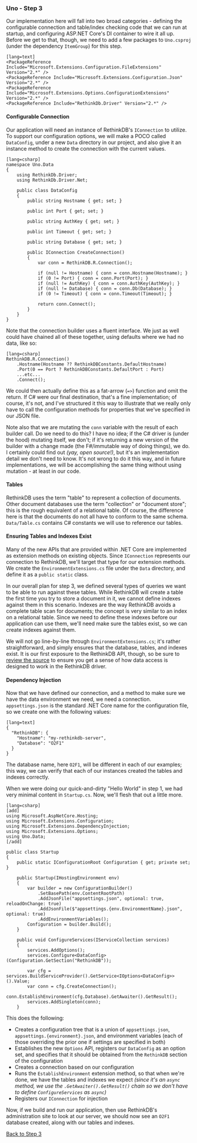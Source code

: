 ### Uno - Step 3

Our implementation here will fall into two broad categories - defining the configurable connection and table/index
checking code that we can run at startup, and configuring ASP.NET Core's DI container to wire it all up.  Before we get
to that, though, we need to add a few packages to `Uno.csproj` (under the dependency `ItemGroup`) for this step.

    [lang=text]
    <PackageReference Include="Microsoft.Extensions.Configuration.FileExtensions" Version="2.*" />
    <PackageReference Include="Microsoft.Extensions.Configuration.Json" Version="2.*" />
    <PackageReference Include="Microsoft.Extensions.Options.ConfigurationExtensions" Version="2.*" />
    <PackageReference Include="RethinkDb.Driver" Version="2.*" />

#### Configurable Connection

Our application will need an instance of RethinkDB's `IConnection` to utilize.  To support our configuration options,
we will make a POCO called `DataConfig`, under a new `Data` directory in our project, and also give it an instance
method to create the connection with the current values.

    [lang=csharp]
    namespace Uno.Data
    {
        using RethinkDb.Driver;
        using RethinkDb.Driver.Net;
        
        public class DataConfig
        {
            public string Hostname { get; set; }
            
            public int Port { get; set; }
            
            public string AuthKey { get; set; }
            
            public int Timeout { get; set; }
            
            public string Database { get; set; }
            
            public IConnection CreateConnection()
            {
                var conn = RethinkDB.R.Connection();
                
                if (null != Hostname) { conn = conn.Hostname(Hostname); }
                if (0 != Port) { conn = conn.Port(Port); }
                if (null != AuthKey) { conn = conn.AuthKey(AuthKey); }
                if (null != Database) { conn = conn.Db(Database); }
                if (0 != Timeout) { conn = conn.Timeout(Timeout); }
                
                return conn.Connect();
            }
        }
    }

Note that the connection builder uses a fluent interface.  We just as well could have chained all of these together,
using defaults where we had no data, like so:

    [lang=csharp]
    RethinkDB.R.Connection()
        .Hostname(Hostname ?? RethinkDBConstants.DefaultHostname)
        .Port(0 == Port ? RethinkDBConstants.DefaultPort : Port)
        ...etc...
        .Connect();

We could then actually define this as a fat-arrow (`=>`) function and omit the return.  If C# were our final
destination, that's a fine implementation; of course, it's not, and I've structured it this way to illustrate that we
really only have to call the configuration methods for properties that we've specified in our JSON file.

Note also that we are mutating the `conn` variable with the result of each builder call.  Do we need to do this?  I
have no idea; if the C# driver is (under the hood) mutating itself, we don't; if it's returning a new version of the
builder with a change made (the F#/immutable way of doing things), we do.  I certainly could find out _(yay, open
source!)_, but it's an implementation detail we don't need to know.  It's not wrong to do it this way, and in future
implementations, we will be accomplishing the same thing without using mutation - at least in our code.

#### Tables

RethinkDB uses the term "table" to represent a collection of documents.  Other document databases use the term
"collection" or "document store"; this is the rough equivalent of a relational table.  Of course, the difference here
is that the documents do not all have to conform to the same schema.  `Data/Table.cs` contains C# constants we will use
to reference our tables.

#### Ensuring Tables and Indexes Exist

Many of the new APIs that are provided within .NET Core are implemented as extension methods on existing objects.
Since `IConnection` represents our connection to RethinkDB, we'll target that type for our extension methods.  We
create the `EnvironmentExtensions.cs` file under the `Data` directory, and define it as a `public static` class.

In our overall plan for step 3, we defined several types of queries we want to be able to run against these tables.
While RethinkDB will create a table the first time you try to store a document in it, we cannot define indexes against
them in this scenario.  Indexes are the way RethinkDB avoids a complete table scan for documents; the concept is very
similar to an index on a relational table.  Since we need to define these indexes before our application can use them,
we'll need make sure the tables exist, so we can create indexes against them.

We will not go line-by-line through `EnvironmentExtensions.cs`; it's rather straightforward, and simply ensures that
the database, tables, and indexes exist.  It is our first exposure to the RethinkDB API, though, so be sure to
[review the source](https://github.com/danieljsummers/FromObjectsToFunctions/tree/step-3-core2/src/1-AspNetCore-CSharp/Data/EnvironmentExtensions.cs)
to ensure you get a sense of how data access is designed to work in the RethinkDB driver.

#### Dependency Injection

Now that we have defined our connection, and a method to make sure we have the data environment we need, we need a
connection.  `appsettings.json` is the standard .NET Core name for the configuration file, so we create one with the
following values:

    [lang=text]
    {
      "RethinkDB": {
        "Hostname": "my-rethinkdb-server",
        "Database": "O2F1"
      }
    }

The database name, here `O2F1`, will be different in each of our examples; this way, we can verify that each of our
instances created the tables and indexes correctly.

When we were doing our quick-and-dirty "Hello World" in step 1, we had very minimal content in `Startup.cs`.  Now,
we'll flesh that out a little more.

    [lang=csharp]
    [add]
    using Microsoft.AspNetCore.Hosting;
    using Microsoft.Extensions.Configuration;
    using Microsoft.Extensions.DependencyInjection;
    using Microsoft.Extensions.Options;
    using Uno.Data;
    [/add]
    
    public class Startup
    {
        public static IConfigurationRoot Configuration { get; private set; }
        
        public Startup(IHostingEnvironment env)
        {
            var builder = new ConfigurationBuilder()
                .SetBasePath(env.ContentRootPath)
                .AddJsonFile("appsettings.json", optional: true, reloadOnChange: true)
                .AddJsonFile($"appsettings.{env.EnvironmentName}.json", optional: true)
                .AddEnvironmentVariables();
            Configuration = builder.Build();
        }
        
        public void ConfigureServices(IServiceCollection services)
        {
            services.AddOptions();
            services.Configure<DataConfig>(Configuration.GetSection("RethinkDB"));
            
            var cfg = services.BuildServiceProvider().GetService<IOptions<DataConfig>>().Value;
            var conn = cfg.CreateConnection();
            conn.EstablishEnvironment(cfg.Database).GetAwaiter().GetResult();
            services.AddSingleton(conn);
        }

This does the following:

- Creates a configuration tree that is a union of `appsettings.json`, `appsettings.{environment}.json`, and environment
variables (each of those overriding the prior one if settings are specified in both)
- Establishes the new `Options` API, registers our `DataConfig` as an option set, and specifies that it should be
obtained from the `RethinkDB` section of the configuration
- Creates a connection based on our configuration
- Runs the `EstablishEnvironment` extension method, so that when we're done, we have the tables and indexes we expect
_(since it's an `async` method, we use the `.GetAwaiter().GetResult()` chain so we don't have to define
`ConfigureServices` as `async`)_
- Registers our `IConnection` for injection

Now, if we build and run our application, then use RethinkDB's administration site to look at our server, we should now
see an `O2F1` database created, along with our tables and indexes.

[Back to Step 3](../step3)